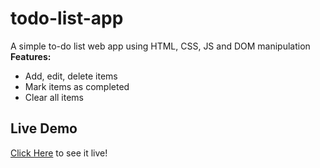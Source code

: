 # todo-list-app
A simple to-do list web app using HTML, CSS, JS and DOM manipulation
**Features:**
- Add, edit, delete items
- Mark items as completed
- Clear all items

## Live Demo
[Click Here](https://poojithadoki.github.io/todo-list-app/) to see it live!
